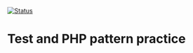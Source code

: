 
[![Status](https://circleci.com/github/hemanshuEng/PHP-design-pattern-and-Php-unit-Practice.svg?style=svg)](https://circleci.com/gh/hemanshuEng/PHP-design-pattern-and-Php-unit-Practice)




# Test and PHP pattern practice
